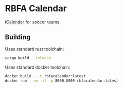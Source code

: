 # RBFA Calendar

[iCalendar](https://en.wikipedia.org/wiki/ICalendar) for soccer teams.

## Building

Uses standard rust toolchain:

```bash
cargo build --release
```

Uses standard docker toolchain:

```bash
docker build . -t rbfacalendar:latest
docker run --rm -it -p 8000:8000 rbfacalendar:latest
```
